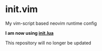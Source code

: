 # init.vim

My vim-script based neovim runtime config

__I am now using [init.lua](https://github.com/Lew1s777/init.lua)__

This repository will no longer be updated
